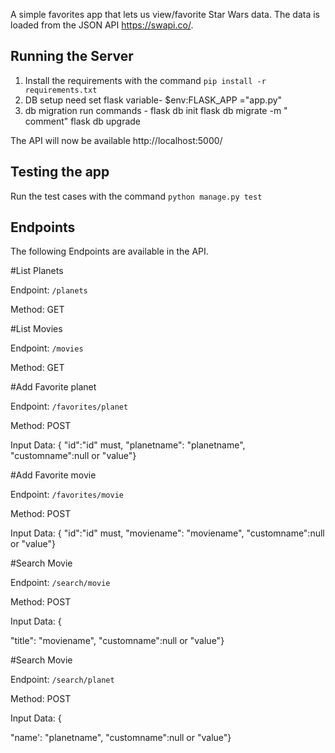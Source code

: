 

A simple favorites app that lets us view/favorite Star Wars data. The data is loaded from the JSON API https://swapi.co/. 

## Running the Server

1. Install the requirements with the command `pip install -r requirements.txt`
2. DB setup need set flask variable- $env:FLASK_APP ="app.py"
3. db migration run commands -  flask db init 
                                                   flask db migrate -m " comment"
                                                   flask db upgrade


The API will now be available http://localhost:5000/

## Testing the app

Run the test cases with the command `python manage.py test`

## Endpoints

The following Endpoints are available in the API.

#List Planets

Endpoint: `/planets`

Method: GET

#List Movies

Endpoint: `/movies`

Method: GET

#Add Favorite planet

Endpoint: `/favorites/planet`

Method: POST

Input Data:
{
"id":"id" must,
"planetname": "planetname",
"customname":null or "value"}

#Add Favorite movie

Endpoint: `/favorites/movie`

Method: POST

Input Data:
{
"id":"id" must,
"moviename": "moviename",
"customname":null or "value"}

#Search Movie

Endpoint: `/search/movie`

Method: POST

Input Data:
{

"title": "moviename",
"customname":null or "value"}


#Search Movie

Endpoint: `/search/planet`

Method: POST

Input Data:
{

"name': "planetname",
"customname":null or "value"}


